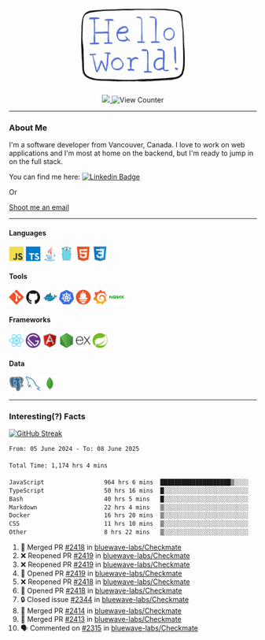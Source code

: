 <div align="center">
    <img src="./img/hello_world.webp" height="200px" width="">
    <div>
        <a href="https://www.linkedin.com/in/ajhollid">
            <img src="https://img.shields.io/badge/LinkedIn-blue"/>
        </a>
        <img src="https://komarev.com/ghpvc/?username=ajhollid&color=yellow" alt="View Counter">
    </div>
</div>

---

### About Me

I'm a software developer from Vancouver, Canada. I love to work on web applications and I'm most at home on the backend, but I'm ready to jump in on the full stack.

You can find me here: [![Linkedin Badge](https://img.shields.io/badge/-ajhollid-blue?style=flat&logo=Linkedin&logoColor=white)](https://www.linkedin.com/in/ajhollid)

Or

[Shoot me an email](mailto:ajhollid@gmail.com)

---

#### Languages

<div>
    <img src="./img/devicons/javascript-original.svg" width=30 height=30 alt="JavaScript">
    <img src="/img/devicons/typescript-original.svg" width=30 height=30 alt="TypeScript">
    <img src="./img/devicons/java-original.svg" width=30 height=30 alt="Java">
    <img src="./img/devicons/go-original.svg" width=30 height=30 alt="Golang">
    <img src="./img/devicons/html5-original.svg" width=30 height=30 alt="HTML 5">
    <img src="./img/devicons/css3-original.svg" width=30 height=30 alt="CSS 3">
</div>

#### Tools

<div>
    <img src="./img/devicons/git-original.svg" width=30 height=30 alt="Git">
    <img src="./img/devicons/github-original.svg" width=30 height=30 alt="Github">
    <img src="./img/devicons/docker-original.svg" width=30 
    height=30 alt="Docker">
    <img src="./img/devicons/kubernetes-original.svg" width=30 height=30 alt="K8">
    <img src="./img/devicons/prometheus-original.svg" width=30 height=30 alt="Prometheus">
    <img src="./img/devicons/grafana-original.svg" width=30 height=30 alt="Grafana">
    <img src="./img/devicons/nginx-original.svg" width=30 height=30 alt="Nginx">
</div>

#### Frameworks

<div>
    <img src="./img/devicons/react-original.svg" width=30 height=30 alt="React">
    <img src="./img/devicons/gatsby-original.svg" width=30 height=30 alt="Gatsby">
    <img src="./img/devicons/angularjs-original.svg" width=30 height=30 alt="AngularJS">
    <img src="./img/devicons/nodejs-original.svg" width=30 height=30 alt="NodeJS">
    <img src="./img/devicons/express-original.svg" width=30 height=30 alt="Express">
    <img src="./img/devicons/spring-original.svg" width=30 height=30 alt="Spring">
</div>

#### Data

<div>
    <img src="./img/devicons/postgresql-original.svg" width=30 height=30 alt="Postgresql">
    <img src="./img/devicons/mysql-original.svg" width=30 height=30 alt="Mysql">
    <img src="./img/devicons/mongodb-original.svg" width=30 height=30 alt="MongoDB">
</div>

---

### Interesting(?) Facts

[![GitHub Streak](http://github-readme-streak-stats.herokuapp.com?user=ajhollid)](https://git.io/streak-stats)

 <!--START_SECTION:waka-->

```txt
From: 05 June 2024 - To: 08 June 2025

Total Time: 1,174 hrs 4 mins

JavaScript                 964 hrs 6 mins  ████████████████████▒░░░░   81.53 %
TypeScript                 50 hrs 16 mins  █░░░░░░░░░░░░░░░░░░░░░░░░   04.25 %
Bash                       40 hrs 5 mins   █░░░░░░░░░░░░░░░░░░░░░░░░   03.39 %
Markdown                   22 hrs 4 mins   ▒░░░░░░░░░░░░░░░░░░░░░░░░   01.87 %
Docker                     16 hrs 20 mins  ▒░░░░░░░░░░░░░░░░░░░░░░░░   01.38 %
CSS                        11 hrs 10 mins  ▒░░░░░░░░░░░░░░░░░░░░░░░░   00.95 %
Other                      8 hrs 22 mins   ▒░░░░░░░░░░░░░░░░░░░░░░░░   00.71 %
```

<!--END_SECTION:waka-->


<!--START_SECTION:activity-->
1. 🎉 Merged PR [#2418](https://github.com/bluewave-labs/Checkmate/pull/2418) in [bluewave-labs/Checkmate](https://github.com/bluewave-labs/Checkmate)
2. ❌ Reopened PR [#2419](https://github.com/bluewave-labs/Checkmate/pull/2419) in [bluewave-labs/Checkmate](https://github.com/bluewave-labs/Checkmate)
3. ❌ Reopened PR [#2419](https://github.com/bluewave-labs/Checkmate/pull/2419) in [bluewave-labs/Checkmate](https://github.com/bluewave-labs/Checkmate)
4. 💪 Opened PR [#2419](https://github.com/bluewave-labs/Checkmate/pull/2419) in [bluewave-labs/Checkmate](https://github.com/bluewave-labs/Checkmate)
5. ❌ Reopened PR [#2418](https://github.com/bluewave-labs/Checkmate/pull/2418) in [bluewave-labs/Checkmate](https://github.com/bluewave-labs/Checkmate)
6. 💪 Opened PR [#2418](https://github.com/bluewave-labs/Checkmate/pull/2418) in [bluewave-labs/Checkmate](https://github.com/bluewave-labs/Checkmate)
7. 🔒 Closed issue [#2344](https://github.com/bluewave-labs/Checkmate/issues/2344) in [bluewave-labs/Checkmate](https://github.com/bluewave-labs/Checkmate)
8. 🎉 Merged PR [#2414](https://github.com/bluewave-labs/Checkmate/pull/2414) in [bluewave-labs/Checkmate](https://github.com/bluewave-labs/Checkmate)
9. 🎉 Merged PR [#2413](https://github.com/bluewave-labs/Checkmate/pull/2413) in [bluewave-labs/Checkmate](https://github.com/bluewave-labs/Checkmate)
10. 🗣 Commented on [#2315](https://github.com/bluewave-labs/Checkmate/issues/2315#issuecomment-2957426029) in [bluewave-labs/Checkmate](https://github.com/bluewave-labs/Checkmate)
<!--END_SECTION:activity-->
